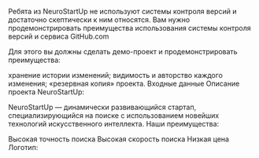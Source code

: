 Ребята из NeuroStartUp не используют системы контроля версий и достаточно скептически к ним относятся. Вам нужно продемонстрировать преимущества использования системы контроля версий и сервиса GitHub.com

Для этого вы должны сделать демо-проект и продемонстрировать преимущества:

хранение истории изменений;
видимость и авторство каждого изменения;
«резервная копия» проекта.
Входные данные
Описание проекта NeuroStartUp:

NeuroStartUp — динамически развивающийся стартап, специализирующийся на поиске с использованием новейших технологий искусственного интеллекта. Наши преимущества:

Высокая точность поиска
Высокая скорость поиска
Низкая цена
Логотип:

